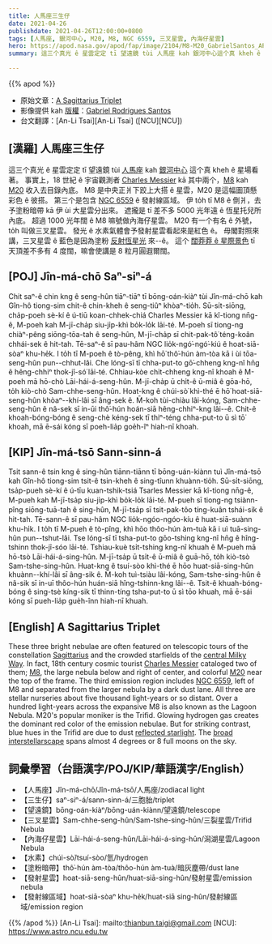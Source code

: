 ```yaml
---
title: 人馬座三生仔
date: 2021-04-26
publishdate: 2021-04-26T12:00:00+0800
tags: [人馬座, 銀河中心, M20, M8, NGC 6559, 三叉星雲, 內海仔星雲]
hero: https://apod.nasa.gov/apod/fap/image/2104/M8-M20_GabrielSantos_APOD1024.jpg
summary: 這三个真光 ê 星雲定定 tī 望遠鏡 tùi 人馬座 kah 銀河中心這个真 kheh ê 星場看著。事實上，18 世紀 ê 宇宙觀測者 Charles Messier kā 其中兩个，M8 kah M20 收入去目錄內底。

---
```


{{% apod %}}

- 原始文章：[A Sagittarius Triplet](https://apod.nasa.gov/apod/ap210426.html)
- 影像提供 kah [版權][copyright]：[Gabriel Rodrigues Santos](https://www.astrobin.com/users/grsotnas/)
- 台文翻譯：[An-Li Tsai][An-Li Tsai] ([NCU][NCU])

## [漢羅] 人馬座三生仔
這三个真光 ê 星雲定定 tī 望遠鏡 tùi [人馬座][Sagittarius] kah [銀河中心][central Milky Way] 這个真 kheh ê 星場看著。
事實上，18 世紀 ê 宇宙觀測者 [Charles Messier][Charles Messier] kā 其中兩个，[M8][M8] kah [M20][M20] 收入去目錄內底。
M8 是中央正爿下跤上大搭 ê 星雲，M20 是這幅圖頂懸彩色 ê 彼搭。
第三个是包含 [NGC 6559][NGC 6559] ê 發射線區域。
伊 to̍h tī M8 ê 倒爿，去予塗粉暗帶 kā 伊 ùi 大星雲分出來。
遮攏是 tī 差不多 5000 光年遠 ê 恆星托兒所內底。
超過 1000 光年闊 ê M8 嘛號做內海仔星雲。
M20 有一个有名 ê 外號，to̍h 叫做三叉星雲。
發光 ê 水素氣體會予發射星雲看起來是紅色 ê。
毋閣對照來講，三叉星雲 ê 藍色是因為塗粉 [反射恆星光][reflected starlight] 來--ê。
這个 [闊莽莽 ê 星際景色][broad interstellarscape] tī 天頂差不多有 4 度闊，嘛會使講是 8 粒月圓遐爾闊。


## [POJ] Jîn-má-chō Saⁿ-siⁿ-á
Chit saⁿ-ê chin kng ê seng-hûn tiāⁿ-tiāⁿ tī bōng-oán-kiàⁿ tùi Jîn-má-chō kah Gîn-hô tiong-sim chit-ê chin-kheh ê seng-tiûⁿ khòaⁿ-tio̍h.
Sū-si̍t-siōng, cha̍p-poeh sè-kí ê ú-tiū koan-chhek-chiá Charles Messier kā kî-tiong nn̄g-ê, M-poeh kah M-jī-cha̍p siu-ji̍p-khì bo̍k-lo̍k lāi-té.
M-poeh sī tiong-ng chiàⁿ-pêng siōng-tōa-tah ê seng-hûn, M-jī-cha̍p sī chit-pak-tô͘ téng-koân chhái-sek ê hit-tah.
Tē-saⁿ-ê sī pau-hâm NGC lio̍k-ngó͘-ngó͘-kiú ê hoat-siā-sòaⁿ khu-he̍k.
I to̍h tī M-poeh ê tò-pêng, khì hō͘ thô͘-hún àm-tòa kā i ùi tōa-seng-hûn pun--chhut-lâi.
Che lóng-sī tī chha-put-to gō͘-chheng kng-nî hn̄g ê hêng-chhiⁿ thok-jî-só͘ lāi-té.
Chhiau-kòe chi̍t-chheng kng-nî khoah ê M-poeh mā hō-chò Lāi-hái-á-seng-hûn.
M-jī-cha̍p ū chi̍t-ê ū-miâ ê gōa-hō, to̍h kiò-chò Sam-chhe-seng-hûn.
Hoat-kng ê chúi-sò͘ khì-thé ē hō͘ hoat-siā-seng-hûn khòaⁿ--khí-lâi sī âng-sek ê.
M̄-koh tùi-chiàu lâi-kóng, Sam-chhe-seng-hûn ê nâ-sek sī in-ūi thô͘-hún hoán-siā hêng-chhiⁿ-kng lâi--ê.
Chit-ê khoah-bóng-bóng ê seng-chè kéng-sek tī thiⁿ-téng chha-put-to ū sì tō͘ khoah, mā ē-sái kóng sī poeh-lia̍p goe̍h-îⁿ hiah-nī khoah.


## [KIP] Jîn-má-tsō Sann-sinn-á
Tsit sann-ê tsin kng ê sing-hûn tiānn-tiānn tī bōng-uán-kiànn tuì Jîn-má-tsō kah Gîn-hô tiong-sim tsit-ê tsin-kheh ê sing-tîunn khuànn-tio̍h.
Sū-si̍t-siōng, tsa̍p-pueh sè-kí ê ú-tīu kuan-tshik-tsiá Tsarles Messier kā kî-tiong nn̄g-ê, M-pueh kah M-jī-tsa̍p siu-ji̍p-khì bo̍k-lo̍k lāi-té.
M-pueh sī tiong-ng tsiànn-pîng siōng-tuā-tah ê sing-hûn, M-jī-tsa̍p sī tsit-pak-tôo tíng-kuân tshái-sik ê hit-tah.
Tē-sann-ê sī pau-hâm NGC lio̍k-ngóo-ngóo-kíu ê huat-siā-suànn khu-hi̍k.
I to̍h tī M-pueh ê tò-pîng, khì hōo thôo-hún àm-tuà kā i uì tuā-sing-hûn pun--tshut-lâi.
Tse lóng-sī tī tsha-put-to gōo-tshing kng-nî hn̄g ê hîng-tshinn thok-jî-sóo lāi-té.
Tshiau-kuè tsi̍t-tshing kng-nî khuah ê M-pueh mā hō-tsò Lāi-hái-á-sing-hûn.
M-jī-tsa̍p ū tsi̍t-ê ū-miâ ê guā-hō, to̍h kiò-tsò Sam-tshe-sing-hûn.
Huat-kng ê tsuí-sòo khì-thé ē hōo huat-siā-sing-hûn khuànn--khí-lâi sī âng-sik ê.
M̄-koh tuì-tsiàu lâi-kóng, Sam-tshe-sing-hûn ê nâ-sik sī in-uī thôo-hún huán-siā hîng-tshinn-kng lâi--ê.
Tsit-ê khuah-bóng-bóng ê sing-tsè kíng-sik tī thinn-tíng tsha-put-to ū sì tōo khuah, mā ē-sái kóng sī pueh-lia̍p gue̍h-înn hiah-nī khuah.

## [English] A Sagittarius Triplet

These three bright nebulae are often featured on telescopic tours of the constellation [Sagittarius][Sagittarius] and the crowded starfields of the [central Milky Way][central Milky Way]. In fact, 18th century cosmic tourist [Charles Messier][Charles Messier] cataloged two of them; [M8][M8], the large nebula below and right of center, and colorful [M20][M20] near the top of the frame. The third emission region includes [NGC 6559][NGC 6559], left of M8 and separated from the larger nebula by a dark dust lane. All three are stellar nurseries about five thousand light-years or so distant. Over a hundred light-years across the expansive M8 is also known as the Lagoon Nebula. M20's popular moniker is the Trifid. Glowing hydrogen gas creates the dominant red color of the emission nebulae. But for striking contrast, blue hues in the Trifid are due to dust [reflected starlight][reflected starlight]. The [broad interstellarscape][broad interstellarscape] spans almost 4 degrees or 8 full moons on the sky.

## 詞彙學習（台語漢字/POJ/KIP/華語漢字/English）

- 【人馬座】Jîn-má-chō/Jîn-má-tsō/人馬座/zodiacal light
- 【三生仔】saⁿ-siⁿ-á/sann-sinn-á/三胞胎/triplet
- 【望遠鏡】bōng-oán-kiàⁿ/bōng-uán-kiànn/望遠鏡/telescope
- 【三叉星雲】Sam-chhe-seng-hûn/Sam-tshe-sing-hûn/三裂星雲/Trifid Nebula
- 【內海仔星雲】Lāi-hái-á-seng-hûn/Lāi-hái-á-sing-hûn/潟湖星雲/Lagoon Nebula
- 【水素】chúi-sò͘/tsuí-sòo/氫/hydrogen
- 【塗粉暗帶】thô͘-hún àm-tòa/thôo-hún àm-tuà/暗灰塵帶/dust lane
- 【發射星雲】hoat-siā-seng-hûn/huat-siā-sing-hûn/發射星雲/emission nebula
- 【發射線區域】hoat-siā-sòaⁿ khu-he̍k/huat-siā sing-hûn/發射線區域/emission region



{{% /apod %}}
[An-Li Tsai]: mailto:thianbun.taigi@gmail.com
[NCU]: https://www.astro.ncu.edu.tw

[copyright]: https://apod.nasa.gov/apod/fap/lib/about_apod.html#srapply

[Sagittarius]:http://www.hawastsoc.org/deepsky/sgr/index.html
[central Milky Way]:https://apod.nasa.gov/apod/ap161110.html
[Charles Messier]:https://www.nasa.gov/content/explore-the-night-sky-hubble-s-messier-catalog-bio
[M8]:https://apod.nasa.gov/apod/ap160909.html
[M20]:https://apod.nasa.gov/apod/ap170628.html
[NGC 6559]:https://apod.nasa.gov/apod/ap040629.html
[reflected starlight]:https://apod.nasa.gov/apod/ap011228.html
[broad interstellarscape]:https://www.astrobin.com/6rgy7h/?nc=user
